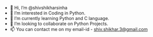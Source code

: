 - 👋 Hi, I’m @shivshikharsinha
- 👀 I’m interested in Coding in Python.
- 🌱 I’m currently learning Python and C language.
- 💞️ I’m looking to collaborate on Python Projects.
- 📫 You can contact me on my email-id - shiv.shikhar.3@gmail.com

<!---
shivshikharsinha/shivshikharsinha is a ✨ special ✨ repository because its `README.md` (this file) appears on your GitHub profile.
You can click the Preview link to take a look at your changes.
--->
